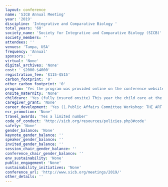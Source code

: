 ```yaml
---
layout: conference 
name: 'SICB Annual Meeting'
year: '2019'
discipline: 'Integrative and Comparative Biology '
total_years: '60'
society_name: 'Society for Integrative and Comparative Biology (SICB)'
society_members: ''
attendees: ''
venues: 'Tampa, USA'
frequency: 'Annual'
sponsors: ''
virtual: 'None'
digital_archives: 'None'
cost: ' $2000-$4000'
registration_fee: '$115-$515'
carbon_footprint: '0'
other_carbon_footprint: '0'
program: 'Yes the program was provided online on the conference website in .pdf and interactive versions.'
onsite_maternity: 'None'
childcare: 'Yes (fully insured onsite) This year the child care at the annual meeting will be free and provided by Preferred Sitters, the same group that has provided care at SICB since 2015. They are fully insured, and dedicated to providing an enjoyable environment for your child. Registration by December 4th is required to participate. To register your child or children, or for questions, please us.'
caregiver_grant: 'None'
career_development: 'Yes (1.Public Affairs Committee Workshop: THE ART OF PERSUASIVE COMMUNICATION: When Acting Meets Science-Interactive Seminar. 2. Broadening Participation Committee Workshop: Creating a comfortable and welcoming learning community: From a strategic syllabus to realized student engagement. )'
ecr_promotion: 'None'
travel_awards: 'Yes a limited number'
code_of_conduct: 'http://sicb.org/resources/policies.php3#code'
safety: 'None'
gender_balance: 'None'
keynote_gender_balance: ''
speaker_gender_balance: ''
invited_gender_balance: ''
session_chair_gender_balance: ''
conference_chair_gender_balance: ''
env_sustainability: 'None'
public_engagement: 'None'
sustainability_initiatives: 'None'
conference_url: 'http://www.sicb.org/meetings/2019/'
other_details: ''
---
```

